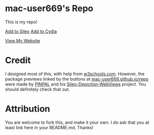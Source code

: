 # mac-user669's Repo
This is my repo!

[Add to Sileo](sileo://source/https://mac-user669.github.io/repo/)
[Add to Cydia](cydia://url/https://cydia.saurik.com/api/share#?source=https://mac-user669.github.io/repo)

[View My Website](https://mac-user669.github.io)

# Credit
I designed most of this, with help from [w3schools.com](https://www.w3schools.com). However, the package previews linked by the buttons at [mac-user669.github.io/repo](https://mac-user669.github.io/repo) were made by [PINPAL](https://github.com/PINPAL) and his [Sileo-Depiction-WebViews](https://github.com/PINPAL/Sileo-Depiction-WebViews) project. You should definitely check that out.


# Attribution
You are welcome to fork this, and make it your own. I do ask that you at least link here in your README.md. Thanks!
